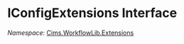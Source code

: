 # IConfigExtensions Interface 

*Namespace*: [Cims.WorkflowLib.Extensions](Cims.WorkflowLib.Extensions.md)
